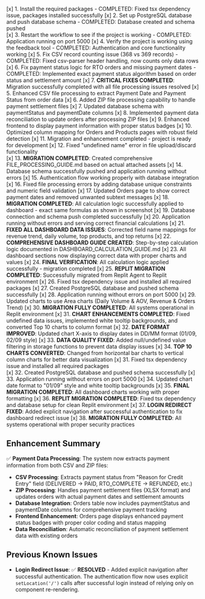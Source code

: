 [x] 1. Install the required packages - COMPLETED: Fixed tsx dependency issue, packages installed successfully
[x] 2. Set up PostgreSQL database and push database schema - COMPLETED: Database created and schema pushed  
[x] 3. Restart the workflow to see if the project is working - COMPLETED: Application running on port 5000
[x] 4. Verify the project is working using the feedback tool - COMPLETED: Authentication and core functionality working
[x] 5. Fix CSV record counting issue (368 vs 369 records) - COMPLETED: Fixed csv-parser header handling, now counts only data rows
[x] 6. Fix payment status logic for RTO orders and missing payment dates - COMPLETED: Implemented exact payment status algorithm based on order status and settlement amount
[x] 7. **CRITICAL FIXES COMPLETED**: Migration successfully completed with all file processing issues resolved
[x] 5. Enhanced CSV file processing to extract Payment Date and Payment Status from order data
[x] 6. Added ZIP file processing capability to handle payment settlement files
[x] 7. Updated database schema with paymentStatus and paymentDate columns
[x] 8. Implemented payment data reconciliation to update orders after processing ZIP files
[x] 9. Enhanced frontend to display payment information with proper status badges
[x] 10. Optimized column mapping for Orders and Products pages with robust field detection
[x] 11. Migration and enhancement completed - project is ready for development
[x] 12. Fixed "undefined name" error in file upload/discard functionality  
[x] 13. **MIGRATION COMPLETED**: Created comprehensive FILE_PROCESSING_GUIDE.md based on actual attached assets
[x] 14. Database schema successfully pushed and application running without errors
[x] 15. Authentication flow working properly with database integration
[x] 16. Fixed file processing errors by adding database unique constraints and numeric field validation
[x] 17. Updated Orders page to show correct payment dates and removed unwanted subtext messages
[x] 18. **MIGRATION COMPLETED**: All calculation logic successfully applied to dashboard - exact same formulas as shown in screenshot
[x] 19. Database connection and schema push completed successfully
[x] 20. Application running without errors and serving correct financial calculations
[x] 21. **FIXED ALL DASHBOARD DATA ISSUES**: Corrected field name mappings for revenue trend, daily volume, top products, and top returns
[x] 22. **COMPREHENSIVE DASHBOARD GUIDE CREATED**: Step-by-step calculation logic documented in DASHBOARD_CALCULATION_GUIDE.md
[x] 23. All dashboard sections now displaying correct data with proper charts and values
[x] 24. **FINAL VERIFICATION**: All calculation logic applied successfully - migration completed
[x] 25. **REPLIT MIGRATION COMPLETED**: Successfully migrated from Replit Agent to Replit environment
[x] 26. Fixed tsx dependency issue and installed all required packages
[x] 27. Created PostgreSQL database and pushed schema successfully
[x] 28. Application running without errors on port 5000
[x] 29. Updated charts to use Area charts (Daily Volume & AOV, Revenue & Orders Trend)
[x] 30. **MIGRATION FULLY COMPLETED**: All systems operational in Replit environment
[x] 31. **CHART ENHANCEMENTS COMPLETED**: Fixed undefined data issues, implemented white tooltip backgrounds, and converted Top 10 charts to column format
[x] 32. **DATE FORMAT IMPROVED**: Updated chart X-axis to display dates in DD/MM format (01/09, 02/09 style)
[x] 33. **DATA QUALITY FIXED**: Added null/undefined value filtering in storage functions to prevent data display issues
[x] 34. **TOP 10 CHARTS CONVERTED**: Changed from horizontal bar charts to vertical column charts for better data visualization
[x] 31. Fixed tsx dependency issue and installed all required packages  
[x] 32. Created PostgreSQL database and pushed schema successfully
[x] 33. Application running without errors on port 5000
[x] 34. Updated chart date format to "01/09" style and white tooltip backgrounds
[x] 35. **FINAL MIGRATION COMPLETED**: All dashboard charts working with proper formatting
[x] 36. **REPLIT MIGRATION COMPLETED**: Fixed tsx dependency and database setup for clean Replit environment
[x] 37. **LOGIN REDIRECT FIXED**: Added explicit navigation after successful authentication to fix dashboard redirect issue
[x] 38. **MIGRATION FULLY COMPLETED**: All systems operational with proper security practices

## Enhancement Summary
✅ **Payment Data Processing**: The system now extracts payment information from both CSV and ZIP files:
- **CSV Processing**: Extracts payment status from "Reason for Credit Entry" field (DELIVERED → PAID, RTO_COMPLETE → REFUNDED, etc.)
- **ZIP Processing**: Handles payment settlement files (XLSX format) and updates orders with actual payment dates and settlement amounts
- **Database Integration**: Orders table now includes paymentStatus and paymentDate columns for comprehensive payment tracking
- **Frontend Enhancement**: Orders page displays enhanced payment status badges with proper color coding and status mapping
- **Data Reconciliation**: Automatic reconciliation of payment settlement data with existing orders

## Previous Known Issues
- **Login Redirect Issue**: ✅ **RESOLVED** - Added explicit navigation after successful authentication. The authentication flow now uses explicit `setLocation('/')` calls after successful login instead of relying only on component re-rendering.